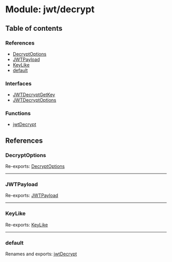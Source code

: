 # Module: jwt/decrypt

## Table of contents

### References

- [DecryptOptions](jwt_decrypt.md#decryptoptions)
- [JWTPayload](jwt_decrypt.md#jwtpayload)
- [KeyLike](jwt_decrypt.md#keylike)
- [default](jwt_decrypt.md#default)

### Interfaces

- [JWTDecryptGetKey](../interfaces/jwt_decrypt.jwtdecryptgetkey.md)
- [JWTDecryptOptions](../interfaces/jwt_decrypt.jwtdecryptoptions.md)

### Functions

- [jwtDecrypt](../functions/jwt_decrypt.jwtdecrypt.md)

## References

### DecryptOptions

Re-exports: [DecryptOptions](../interfaces/types.decryptoptions.md)

___

### JWTPayload

Re-exports: [JWTPayload](../interfaces/types.jwtpayload.md)

___

### KeyLike

Re-exports: [KeyLike](../types/types.keylike.md)

___

### default

Renames and exports: [jwtDecrypt](../functions/jwt_decrypt.jwtdecrypt.md)
